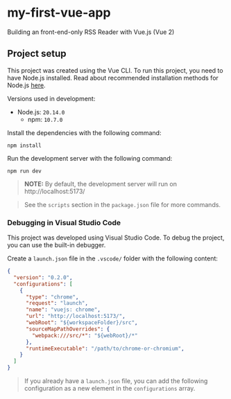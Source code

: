 # my-first-vue-app

Building an front-end-only RSS Reader with Vue.js (Vue 2)


## Project setup

This project was created using the Vue CLI. To run this project, you need to have Node.js installed. Read about recommended installation methods for Node.js [here](https://nodejs.org/en/learn/getting-started/how-to-install-nodejs).

Versions used in development:
- Node.js: `20.14.0`
  - npm: `10.7.0`

Install the dependencies with the following command:
```
npm install
```

Run the development server with the following command:
```
npm run dev
```

> **NOTE:** By default, the development server will run on http://localhost:5173/

> See the `scripts` section in the `package.json` file for more commands.

### Debugging in Visual Studio Code

This project was developed using Visual Studio Code. To debug the project, you can use the built-in debugger.

Create a `launch.json` file in the `.vscode/` folder with the following content:

```json
{
  "version": "0.2.0",
  "configurations": [
    {
      "type": "chrome",
      "request": "launch",
      "name": "vuejs: chrome",
      "url": "http://localhost:5173/",
      "webRoot": "${workspaceFolder}/src",
      "sourceMapPathOverrides": {
        "webpack:///src/*": "${webRoot}/*"
      },
      "runtimeExecutable": "/path/to/chrome-or-chromium",
    }
  ]
}
```
> If you already have a `launch.json` file, you can add the following configuration as a new element in the `configurations` array.
